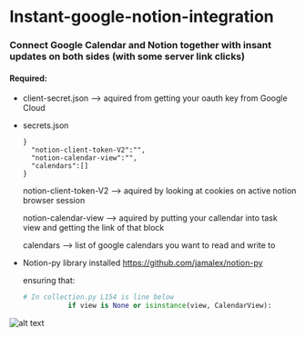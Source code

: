# Instant-google-notion-integration

### Connect Google Calendar and Notion together with insant updates on both sides (with some server link clicks)

#### Required:

* client-secret.json --> aquired from getting your oauth key from Google Cloud

* secrets.json

  ```
  }
    "notion-client-token-V2":"",
    "notion-calendar-view":"",
    "calendars":[]
  }
  ```
  
    notion-client-token-V2 --> aquired by looking at cookies on active notion browser session
    
    notion-calendar-view --> aquired by putting your callendar into task view and getting the link of that block
    
    calendars --> list of google calendars you want to read and write to
    
 * Notion-py library installed 
     https://github.com/jamalex/notion-py
     
   ensuring that:
   ```python
   # In collection.py L154 is line below
              if view is None or isinstance(view, CalendarView):
     ```
![alt text](https://github.com/adam-p/markdown-here/raw/master/src/common/images/icon48.png "Logo Title Text 1")
